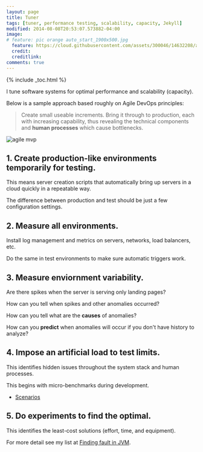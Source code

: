 ```yaml
---
layout: page
title: Tuner
tags: [tuner, performance testing, scalability, capacity, Jekyll]
modified: 2014-08-08T20:53:07.573882-04:00
image:
# feature: pic orange auto_start_1900x500.jpg
  feature: https://cloud.githubusercontent.com/assets/300046/14632208/a8328c40-05d4-11e6-8ec0-496eaab99ff9.jpg
  credit:
  creditlink:
comments: true
---
```

{% include _toc.html %}

I tune software systems for optimal performance and scalability (capacity).

Below is a sample approach based roughly on Agile DevOps principles:

> Create small useable increments. Bring it through to production, each with increasing capability, 
thus revealing the technical components and <strong>human processes</strong> 
which cause bottlenecks.


<img alt="agile mvp" src="https://cloud.githubusercontent.com/assets/300046/12909852/f64315f0-ceb9-11e5-8540-0c0046047881.jpg">


## 1\. Create production-like environments temporarily for testing.

   This means server creation scripts that automatically bring up servers in a cloud
   quickly in a repeatable way.

   The difference between production and test should be just a few configuration settings.

## 2\. Measure all environments.

   Install log management and metrics on servers, networks, load balancers, etc.

   Do the same in test environments to make sure automatic triggers work.

## 3\. Measure enviornment variability.

   Are there spikes when the server is serving only landing pages?
   
   <amp-youtube data-videoid="6VmAX3DM78s" 
   layout="responsive" width="480" height="270">
   </amp-youtube>

   How can you tell when spikes and other anomalies occurred?

   How can you tell what are the **causes** of anomalies?

   How can you **predict** when anomalies will occur if you don't have history to analyze?

## 4\. Impose an artificial load to test limits.

   This identifies hidden issues throughout the system stack and human processes.

   This begins with micro-benchmarks during development.

   <amp-youtube data-videoid="I6EzGV0GE2A" 
   layout="responsive" width="480" height="270">
   </amp-youtube>

   * [Scenarios](/scenarios-for-load)

## 5\. Do experiments to find the optimal.

   This identifies the least-cost solutions (effort, time, and equipment).

   For more detail see my list at [Finding fault in JVM](/finding-fault-in-jvm/).
